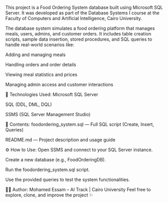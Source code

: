 
This project is a Food Ordering System database built using Microsoft SQL Server.
It was developed as part of the Database Systems I course at the Faculty of Computers and Artificial Intelligence, Cairo University.

The database system simulates a food ordering platform that manages meals, users, admins, and customer orders.
It includes table creation scripts, sample data insertion, stored procedures, and SQL queries to handle real-world scenarios like:

Adding and managing meals

Handling orders and order details

Viewing meal statistics and prices

Managing admin access and customer interactions

💾 Technologies Used:
Microsoft SQL Server

SQL (DDL, DML, DQL)

SSMS (SQL Server Management Studio)

📂 Contents:
foodordering_system.sql — Full SQL script (Create, Insert, Queries)

README.md — Project description and usage guide

⚙️ How to Use:
Open SSMS and connect to your SQL Server instance.

Create a new database (e.g., FoodOrderingDB).

Run the foodordering_system.sql script.

Use the provided queries to test the system functionalities.

👨‍💻 Author:
Mohamed Essam – AI Track | Cairo University
Feel free to explore, clone, and improve the project ✨


